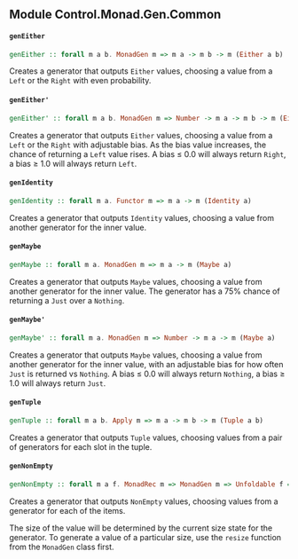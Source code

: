 ## Module Control.Monad.Gen.Common

#### `genEither`

``` purescript
genEither :: forall m a b. MonadGen m => m a -> m b -> m (Either a b)
```

Creates a generator that outputs `Either` values, choosing a value from a
`Left` or the `Right` with even probability.

#### `genEither'`

``` purescript
genEither' :: forall m a b. MonadGen m => Number -> m a -> m b -> m (Either a b)
```

Creates a generator that outputs `Either` values, choosing a value from a
`Left` or the `Right` with adjustable bias. As the bias value increases,
the chance of returning a `Left` value rises. A bias ≤ 0.0 will always
return `Right`, a bias ≥ 1.0 will always return `Left`.

#### `genIdentity`

``` purescript
genIdentity :: forall m a. Functor m => m a -> m (Identity a)
```

Creates a generator that outputs `Identity` values, choosing a value from
another generator for the inner value.

#### `genMaybe`

``` purescript
genMaybe :: forall m a. MonadGen m => m a -> m (Maybe a)
```

Creates a generator that outputs `Maybe` values, choosing a value from
another generator for the inner value. The generator has a 75% chance of
returning a `Just` over a `Nothing`.

#### `genMaybe'`

``` purescript
genMaybe' :: forall m a. MonadGen m => Number -> m a -> m (Maybe a)
```

Creates a generator that outputs `Maybe` values, choosing a value from
another generator for the inner value, with an adjustable bias for how
often `Just` is returned vs `Nothing`. A bias ≤ 0.0 will always
return `Nothing`, a bias ≥ 1.0 will always return `Just`.

#### `genTuple`

``` purescript
genTuple :: forall m a b. Apply m => m a -> m b -> m (Tuple a b)
```

Creates a generator that outputs `Tuple` values, choosing values from a
pair of generators for each slot in the tuple.

#### `genNonEmpty`

``` purescript
genNonEmpty :: forall m a f. MonadRec m => MonadGen m => Unfoldable f => m a -> m (NonEmpty f a)
```

Creates a generator that outputs `NonEmpty` values, choosing values from a
generator for each of the items.

The size of the value will be determined by the current size state
for the generator. To generate a value of a particular size, use the
`resize` function from the `MonadGen` class first.


